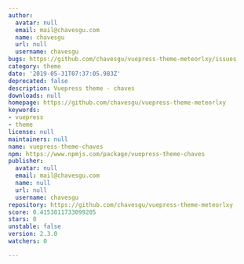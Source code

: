 ```yaml
---
author:
  avatar: null
  email: mail@chavesgu.com
  name: chavesgu
  url: null
  username: chavesgu
bugs: https://github.com/chavesgu/vuepress-theme-meteorlxy/issues
category: theme
date: '2019-05-31T07:37:05.983Z'
deprecated: false
description: Vuepress theme - chaves
downloads: null
homepage: https://github.com/chavesgu/vuepress-theme-meteorlxy
keywords:
- vuepress
- theme
license: null
maintainers: null
name: vuepress-theme-chaves
npm: https://www.npmjs.com/package/vuepress-theme-chaves
publisher:
  avatar: null
  email: mail@chavesgu.com
  name: null
  url: null
  username: chavesgu
repository: https://github.com/chavesgu/vuepress-theme-meteorlxy
score: 0.4153811733099205
stars: 0
unstable: false
version: 2.3.0
watchers: 0

---
```


